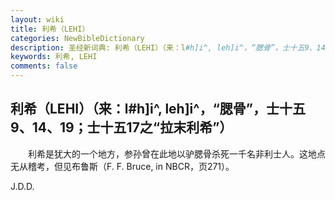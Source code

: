 ```yaml
---
layout: wiki
title: 利希（LEHI）
categories: NewBibleDictionary
description: 圣经新词典: 利希（LEHI）（来：l#h]i^, leh]i^，“腮骨”，士十五9、14、19；士十五17之“拉末利希”）
keywords: 利希, LEHI
comments: false
---
```


## 利希（LEHI）（来：l#h]i^, leh]i^，“腮骨”，士十五9、14、19；士十五17之“拉末利希”）

　　利希是犹大的一个地方，参孙曾在此地以驴腮骨杀死一千名非利士人。这地点无从稽考，但见布鲁斯（F. F. Bruce, in NBCR，页271）。

J.D.D.








